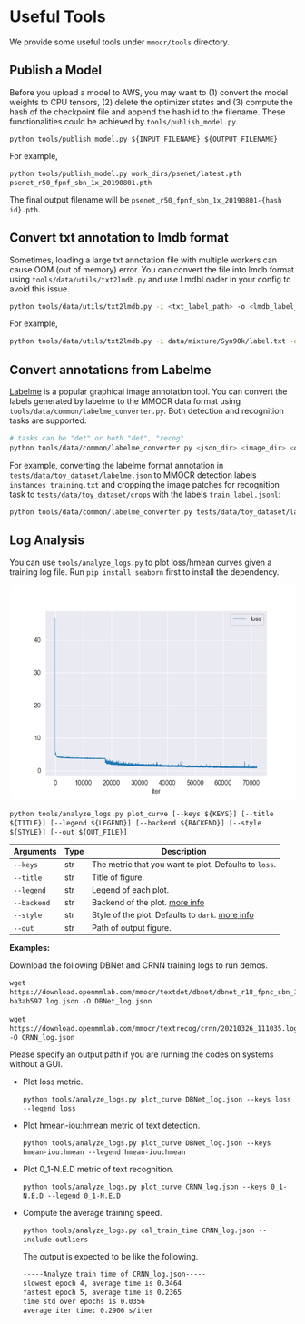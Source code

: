 # Useful Tools

We provide some useful tools under `mmocr/tools` directory.

## Publish a Model

Before you upload a model to AWS, you may want to
(1) convert the model weights to CPU tensors, (2) delete the optimizer states and
(3) compute the hash of the checkpoint file and append the hash id to the filename. These functionalities could be achieved by `tools/publish_model.py`.

  ```shell
  python tools/publish_model.py ${INPUT_FILENAME} ${OUTPUT_FILENAME}
  ```

For example,

  ```shell
  python tools/publish_model.py work_dirs/psenet/latest.pth psenet_r50_fpnf_sbn_1x_20190801.pth
  ```

The final output filename will be `psenet_r50_fpnf_sbn_1x_20190801-{hash id}.pth`.


## Convert txt annotation to lmdb format
Sometimes, loading a large txt annotation file with multiple workers can cause OOM (out of memory) error. You can convert the file into lmdb format using `tools/data/utils/txt2lmdb.py` and use LmdbLoader in your config to avoid this issue.

  ```bash
  python tools/data/utils/txt2lmdb.py -i <txt_label_path> -o <lmdb_label_path>
  ```

For example,

  ```bash
  python tools/data/utils/txt2lmdb.py -i data/mixture/Syn90k/label.txt -o data/mixture/Syn90k/label.lmdb
  ```

## Convert annotations from Labelme
[Labelme](https://github.com/wkentaro/labelme) is a popular graphical image annotation tool. You can convert the labels generated by labelme to the MMOCR data format using `tools/data/common/labelme_converter.py`. Both detection and recognition tasks are supported.

  ```bash
  # tasks can be "det" or both "det", "recog"
  python tools/data/common/labelme_converter.py <json_dir> <image_dir> <out_dir> --tasks <tasks>
  ```

For example, converting the labelme format annotation in `tests/data/toy_dataset/labelme.json` to MMOCR detection labels `instances_training.txt` and cropping the image patches for recognition task to `tests/data/toy_dataset/crops` with the labels `train_label.jsonl`:

  ```bash
  python tools/data/common/labelme_converter.py tests/data/toy_dataset/labelme tests/data/toy_dataset/imgs tests/data/toy_dataset --tasks det recog
  ```


## Log Analysis

You can use `tools/analyze_logs.py` to plot loss/hmean curves given a training log file. Run `pip install seaborn` first to install the dependency.

![](../../demo/resources/log_analysis_demo.png)

 ```shell
python tools/analyze_logs.py plot_curve [--keys ${KEYS}] [--title ${TITLE}] [--legend ${LEGEND}] [--backend ${BACKEND}] [--style ${STYLE}] [--out ${OUT_FILE}]
 ```

| Arguments   | Type | Description                                                                                                     |
| ----------- | ---- | --------------------------------------------------------------------------------------------------------------- |
| `--keys`    | str  | The metric that you want to plot. Defaults to `loss`.                                                           |
| `--title`   | str  | Title of figure.                                                                                                |
| `--legend`  | str  | Legend of each plot.                                                                                            |
| `--backend` | str  | Backend of the plot. [more info](https://matplotlib.org/stable/users/explain/backends.html)                     |
| `--style`   | str  | Style of the plot. Defaults to `dark`. [more info](https://seaborn.pydata.org/generated/seaborn.set_style.html) |
| `--out`     | str  | Path of output figure.                                                                                          |

**Examples:**

Download the following DBNet and CRNN training logs to run demos.
```shell
wget https://download.openmmlab.com/mmocr/textdet/dbnet/dbnet_r18_fpnc_sbn_1200e_icdar2015_20210329-ba3ab597.log.json -O DBNet_log.json

wget https://download.openmmlab.com/mmocr/textrecog/crnn/20210326_111035.log.json -O CRNN_log.json
```

Please specify an output path if you are running the codes on systems without a GUI.

- Plot loss metric.

  ```shell
  python tools/analyze_logs.py plot_curve DBNet_log.json --keys loss --legend loss
  ```

- Plot hmean-iou:hmean metric of text detection.

  ```shell
  python tools/analyze_logs.py plot_curve DBNet_log.json --keys hmean-iou:hmean --legend hmean-iou:hmean
  ```

- Plot 0_1-N.E.D metric of text recognition.

  ```shell
  python tools/analyze_logs.py plot_curve CRNN_log.json --keys 0_1-N.E.D --legend 0_1-N.E.D
  ```

- Compute the average training speed.

  ```shell
  python tools/analyze_logs.py cal_train_time CRNN_log.json --include-outliers
  ```

  The output is expected to be like the following.

  ```text
  -----Analyze train time of CRNN_log.json-----
  slowest epoch 4, average time is 0.3464
  fastest epoch 5, average time is 0.2365
  time std over epochs is 0.0356
  average iter time: 0.2906 s/iter
  ```
